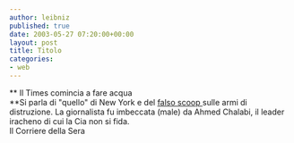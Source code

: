 ```yaml
---
author: leibniz
published: true
date: 2003-05-27 07:20:00+00:00
layout: post
title: Titolo
categories:
- web
---
```


 **   Il Times comincia a fare acqua   
**Si parla di "quello" di New York e del  [   falso scoop ](http://www.corriere.it/edicola/index.jsp?path=ESTERI&doc=ARMI)sulle armi di distruzione. La giornalista fu imbeccata (male) da Ahmed Chalabi, il leader iracheno di cui la Cia non si fida.   
Il Corriere della Sera
